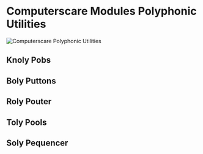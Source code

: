 # Computerscare Modules Polyphonic Utilities
![Computerscare Polyphonic Utilities](./computerscare-poly-utilities.png&s=200)


## Knoly Pobs

## Boly Puttons

## Roly Pouter

## Toly Pools

## Soly Pequencer
